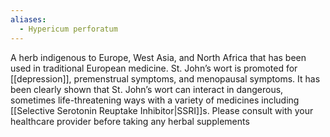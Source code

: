 ```yaml
---
aliases:
  - Hypericum perforatum
---
```

A herb indigenous to Europe, West Asia, and North Africa that has been used in traditional European medicine. St. John’s wort is promoted for [[depression]], premenstrual symptoms, and menopausal symptoms. It has been clearly shown that St. John’s wort can interact in dangerous, sometimes life-threatening ways with a variety of medicines including [[Selective Serotonin Reuptake Inhibitor|SSRI]]s. Please consult with your healthcare provider before taking any herbal supplements